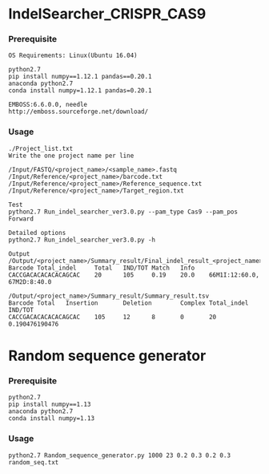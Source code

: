 # IndelSearcher_CRISPR_CAS9

### Prerequisite ###
    OS Requirements: Linux(Ubuntu 16.04)
    
    python2.7
    pip install numpy==1.12.1 pandas==0.20.1
    anaconda python2.7
    conda install numpy=1.12.1 pandas=0.20.1
    
    EMBOSS:6.6.0.0, needle
    http://emboss.sourceforge.net/download/
    

### Usage ###

    ./Project_list.txt
    Write the one project name per line
    
    /Input/FASTQ/<project_name>/<sample_name>.fastq
    /Input/Reference/<project_name>/barcode.txt
    /Input/Reference/<project_name>/Reference_sequence.txt
    /Input/Reference/<project_name>/Target_region.txt
    
    Test
    python2.7 Run_indel_searcher_ver3.0.py --pam_type Cas9 --pam_pos Forward
    
    Detailed options
    python2.7 Run_indel_searcher_ver3.0.py -h
    
    Output
    /Output/<project_name>/Summary_result/Final_indel_result_<project_name>.tsv
    Barcode Total_indel     Total   IND/TOT Match   Info
    CACCGACACACACACAGCAC    20      105     0.19    20.0    66M1I:12:60.0, 67M2D:8:40.0
    
    /Output/<project_name>/Summary_result/Summary_result.tsv
    Barcode Total   Insertion       Deletion        Complex Total_indel     IND/TOT
    CACCGACACACACACAGCAC    105     12      8       0       20      0.190476190476
    
# Random sequence generator

### Prerequisite ### 
    python2.7
    pip install numpy==1.13
    anaconda python2.7
    conda install numpy=1.13
    
### Usage ###
    python2.7 Random_sequence_generator.py 1000 23 0.2 0.3 0.2 0.3 random_seq.txt
